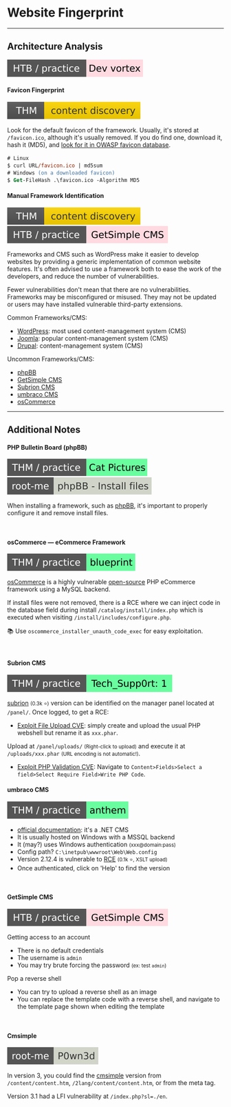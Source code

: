 # Website Fingerprint

<hr class="sep-both">

## Architecture Analysis

[![devvortex](../../../../_badges/htb-p/devvortex.svg)](https://app.hackthebox.com/machines/Devvortex)

<div class="row row-cols-lg-2"><div>

#### Favicon Fingerprint

[![contentdiscovery](../../../../_badges/thm/contentdiscovery.svg)](https://tryhackme.com/room/contentdiscovery)

Look for the default favicon of the framework. Usually, it's stored at `/favicon.ico`, although it's usually removed. If you do find one, download it, hash it (MD5), and [look for it in OWASP favicon database](https://wiki.owasp.org/index.php/OWASP_favicon_database).

```ps
# Linux
$ curl URL/favicon.ico | md5sum
# Windows (on a downloaded favicon)
$ Get-FileHash .\favicon.ico -Algorithm MD5
```
</div><div>

#### Manual Framework Identification

[![contentdiscovery](../../../../_badges/thm/contentdiscovery.svg)](https://tryhackme.com/room/contentdiscovery)
![getsimplecms](../../../../_badges/htb-p/getsimplecms.svg)

Frameworks and CMS such as WordPress make it easier to develop websites by providing a generic implementation of common website features. It's often advised to use a framework both to ease the work of the developers, and reduce the number of vulnerabilities.

Fewer vulnerabilities don't mean that there are no vulnerabilities. Frameworks may be misconfigured or misused. They may not be updated or users may have installed vulnerable third-party extensions.

Common Frameworks/CMS:

* [WordPress](/programming-languages/web/others/cms/wordpress/index.md): most used content-management system (CMS)
* [Joomla](/programming-languages/web/others/cms/joomla/index.md): popular content-management system (CMS)
* [Drupal](/programming-languages/web/others/cms/drupal/index.md): content-management system (CMS)

Uncommon Frameworks/CMS:

* [phpBB](#php-bulletin-board-phpbb)
* [GetSimple CMS](#getsimple-cms)
* [Subrion CMS](#subrion-cms)
* [umbraco CMS](#umbraco-cms)
* [osCommerce](#oscommerce--ecommerce-framework)
</div></div>

<hr class="sep-both">

## Additional Notes

<div class="row row-cols-lg-2"><div>

#### PHP Bulletin Board (phpBB)

[![catpictures](../../../../_badges/thm-p/catpictures.svg)](https://tryhackme.com/r/room/catpictures)
[![phpbb_install_files](../../../../_badges/rootme/web_server/phpbb_install_files.svg)](https://www.root-me.org/en/Challenges/Web-Server/Install-files)

When installing a framework, such as [phpBB](https://github.com/phpbb/phpbb), it's important to properly configure it and remove install files.

<br>

#### osCommerce — eCommerce Framework

[![blueprint](../../../../_badges/thm-p/blueprint.svg)](https://tryhackme.com/r/room/blueprint)

[osCommerce](https://www.oscommerce.com/) is a highly vulnerable [open-source](https://github.com/osCommerce) PHP eCommerce framework using a MySQL backend.

If install files were not removed, there is a RCE where we can inject code in the database field during install `/catalog/install/index.php` which is executed when visiting `/install/includes/configure.php`.

📚 Use `oscommerce_installer_unauth_code_exec` for easy exploitation.

<br>

#### Subrion CMS

[![techsupp0rt1](../../../../_badges/thm-p/techsupp0rt1.svg)](https://tryhackme.com/r/room/techsupp0rt1)

[subrion](https://github.com/intelliants/subrion) <small>(0.3k ⭐)</small> version can be identified on the manager panel located at `/panel/`. Once logged, to get a RCE:

* [Exploit File Upload CVE](https://nvd.nist.gov/vuln/detail/CVE-2018-19422): simply create and upload the usual PHP webshell but rename it as `xxx.phar`.

Upload at `/panel/uploads/` <small>(Right-click to upload)</small> and execute it at `/uploads/xxx.phar` <small>(URL encoding is not automatic!)</small>.

* [Exploit PHP Validation CVE](https://nvd.nist.gov/vuln/detail/CVE-2021-43464): Navigate to `Content>Fields>Select a field>Select Require Field>Write PHP Code`.
</div><div>

#### umbraco CMS

[![anthem](../../../../_badges/thm-p/anthem.svg)](https://tryhackme.com/r/room/anthem)

* [official documentation](https://umbraco.com/): it's a .NET CMS
* It is usually hosted on Windows with a MSSQL backend
* It (may?) uses Windows authentication <small>(xxx@domain:pass)</small>
* Config path? `C:\inetpub\wwwroot\Web\Web.config`
* Version 2.12.4 is vulnerable to [RCE](https://github.com/noraj/Umbraco-RCE/) <small>(0.1k ⭐, XSLT upload)</small>
* Once authenticated, click on 'Help' to find the version

<br>

#### GetSimple CMS

![getsimplecms](../../../../_badges/htb-p/getsimplecms.svg)

Getting access to an account

* There is no default credentials
* The username is `admin`
* You may try brute forcing the password <small>(ex: test `admin`)</small>

Pop a reverse shell

* You can try to upload a reverse shell as an image
* You can replace the template code with a reverse shell, and navigate to the template page shown when editing the template

<br>

#### Cmsimple

[![P0wn3d](../../../../_badges/rootme/realist/P0wn3d.svg)](https://www.root-me.org/en/Challenges/Realist/P0wn3d)

In version 3, you could find the [cmsimple](https://www.cmsimple.org/en/) version from `/content/content.htm`, `/2lang/content/content.htm`, or from the meta tag.

Version 3.1 had a LFI vulnerability at `/index.php?sl=./en`.
</div></div>
